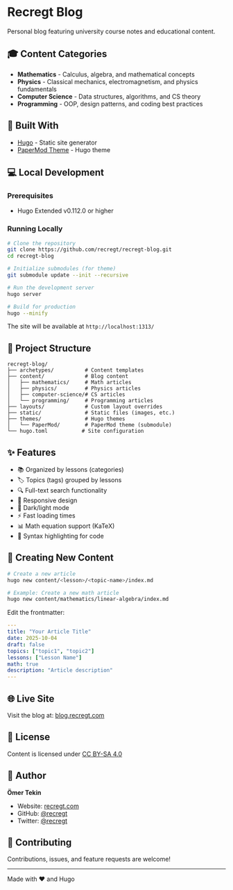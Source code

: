 # Recregt Blog

Personal blog featuring university course notes and educational content.

## 🎓 Content Categories

- **Mathematics** - Calculus, algebra, and mathematical concepts
- **Physics** - Classical mechanics, electromagnetism, and physics fundamentals
- **Computer Science** - Data structures, algorithms, and CS theory
- **Programming** - OOP, design patterns, and coding best practices

## 🚀 Built With

- [Hugo](https://gohugo.io/) - Static site generator
- [PaperMod Theme](https://github.com/adityatelange/hugo-PaperMod) - Hugo theme

## 💻 Local Development

### Prerequisites

- Hugo Extended v0.112.0 or higher

### Running Locally

```bash
# Clone the repository
git clone https://github.com/recregt/recregt-blog.git
cd recregt-blog

# Initialize submodules (for theme)
git submodule update --init --recursive

# Run the development server
hugo server

# Build for production
hugo --minify
```

The site will be available at `http://localhost:1313/`

## 📁 Project Structure

```
recregt-blog/
├── archetypes/          # Content templates
├── content/             # Blog content
│   ├── mathematics/     # Math articles
│   ├── physics/         # Physics articles
│   ├── computer-science/# CS articles
│   └── programming/     # Programming articles
├── layouts/             # Custom layout overrides
├── static/              # Static files (images, etc.)
├── themes/              # Hugo themes
│   └── PaperMod/        # PaperMod theme (submodule)
└── hugo.toml           # Site configuration
```

## ✨ Features

- 📚 Organized by lessons (categories)
- 🏷️ Topics (tags) grouped by lessons
- 🔍 Full-text search functionality
- 📱 Responsive design
- 🌙 Dark/light mode
- ⚡ Fast loading times
- 📊 Math equation support (KaTeX)
- 🎨 Syntax highlighting for code

## 📝 Creating New Content

```bash
# Create a new article
hugo new content/<lesson>/<topic-name>/index.md

# Example: Create a new math article
hugo new content/mathematics/linear-algebra/index.md
```

Edit the frontmatter:
```yaml
---
title: "Your Article Title"
date: 2025-10-04
draft: false
topics: ["topic1", "topic2"]
lessons: ["Lesson Name"]
math: true
description: "Article description"
---
```

## 🌐 Live Site

Visit the blog at: [blog.recregt.com](https://blog.recregt.com)

## 📄 License

Content is licensed under [CC BY-SA 4.0](https://creativecommons.org/licenses/by-sa/4.0/)

## 👤 Author

**Ömer Tekin**

- Website: [recregt.com](https://recregt.com)
- GitHub: [@recregt](https://github.com/recregt)
- Twitter: [@recregt](https://twitter.com/recregt)

## 🤝 Contributing

Contributions, issues, and feature requests are welcome!

---

Made with ❤️ and Hugo
